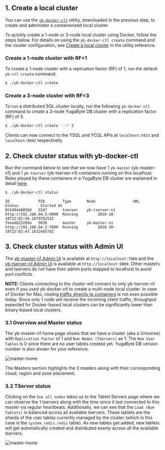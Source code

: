 ## 1. Create a local cluster

You can use the [`yb-docker-ctl`](../../admin/yb-docker-ctl/) utility, downloaded in the previous step, to create and administer a containerized local cluster.

To quickly create a 1-node or 3-node local cluster using Docker, follow the steps below. For details on using the `yb-docker-ctl create` command and the cluster configuration, see [Create a local cluster](../../admin/yb-docker-ctl/#create-cluster) in the utility reference.

### Create a 1-node cluster with RF=1

To create a 1-node cluster with a replication factor (RF) of 1, run the default `yb-ctl create` command.

```sh
$ ./yb-docker-ctl create
```

### Create a 3-node cluster with RF=3

To run a distributed SQL cluster locally, run the following `yb-docker-ctl` command to create a 3-node YugaByte DB cluster with a replication factor (RF) of 3.

```sh
$ ./yb-docker-ctl create --rf 3
```

Clients can now connect to the YSQL and YCQL APIs at `localhost:5433` and `localhost:9042` respectively.

## 2. Check cluster status with yb-docker-ctl

Run the command below to see that we now have 1 `yb-master` (yb-master-n1) and 1 `yb-tserver` (yb-tserver-n1) containers running on this localhost. Roles played by these containers in a YugaByte DB cluster are explained in detail [here](../../architecture/concepts/universe/).

```sh
$ ./yb-docker-ctl status
```

```
ID             PID        Type       Node                 URL                       Status          Started At
921494a8058d   5547       tserver    yb-tserver-n1        http://192.168.64.5:9000  Running         2018-10-18T22:02:50.187976253Z
feea0823209a   5039       master     yb-master-n1         http://192.168.64.2:7000  Running         2018-10-18T22:02:47.163244578Z
```

## 3. Check cluster status with Admin UI

The [yb-master-n1 Admin UI](../../admin/yb-master/#admin-ui) is available at `http://localhost:7000` and the [yb-tserver-n1 Admin UI](../../admin/yb-tserver/#admin-ui) is available at `http://localhost:9000`. Other masters and tservers do not have their admin ports mapped to localhost to avoid port conflicts.

**NOTE:**
Clients connecting to the cluster will connect to only yb-tserver-n1 even if you used yb-docker-ctl to create a multi-node local cluster. In case of Docker for Mac, routing [traffic directly to containers](https://docs.docker.com/docker-for-mac/networking/#known-limitations-use-cases-and-workarounds) is not even possible today. Since only 1 node will receive the incoming client traffic, throughput expected for Docker-based local clusters can be significantly lower than binary-based local clusters.

### 3.1 Overview and Master status

The yb-master-n1 home page shows that we have a cluster (aka a Universe) with `Replication Factor` of 1 and `Num Nodes (TServers)` as 1. The `Num User Tables` is 0 since there are no user tables created yet. YugaByte DB version number is also shown for your reference.

![master-home](/images/admin/master-home-docker-rf1.png)

The Masters section highlights the 3 masters along with their corresponding cloud, region and zone placement.

### 3.2 TServer status

Clicking on the `See all nodes` takes us to the Tablet Servers page where we can observe the 1 tservers along with the time since it last connected to this master via regular heartbeats. Additionally, we can see that the `Load (Num Tablets)` is balanced across all available tservers. These tablets are the shards of the user tables currently managed by the cluster (which in this case is the `system_redis.redis` table). As new tables get added, new tablets will get automatically created and distributed evenly across all the available tservers.

![master-home](/images/admin/master-tservers-list-docker-rf1.png)